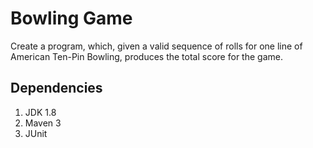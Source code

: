 # Bowling Game

Create a program, which, given a valid sequence of rolls for one line of American Ten-Pin Bowling, produces the total score for the game.

## Dependencies 

1. JDK 1.8
2. Maven 3
3. JUnit
